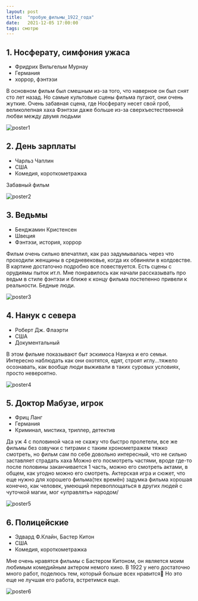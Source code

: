 ```yaml
---
layout: post
title:  "пробую_фильмы_1922_года"
date:   2021-12-05 17:00:00
tags: смотрю
---
```


## 1. Носферату, симфония ужаса
- Фридрих Вильгельм Мурнау
- Германия
- хоррор, фэнтэзи

В основном фильм был смешным из-за того, что наверное он был снят сто лет назад. Но самые культовые сцены фильма пугают, они очень жуткие. Очень забавная сцена, где Носферату несет свой гроб, великолепная хаха Фэнтэзи даже больше из-за сверхъестественной любви между двумя людьми

![poster1](https://www.film.ru/sites/default/files/movies/posters/1624601-1661826.jpeg)

## 2. День зарплаты
- Чарльз Чаплин
- США
- Комедия, короткометражка

Забавный фильм

![poster2](https://upload.wikimedia.org/wikipedia/commons/1/12/Pay_Day_%281922%29_-_3.jpg)

## 3. Ведьмы
- Бенджамин Кристенсен
- Швеция
- Фэнтэзи, история, хоррор

Фильм очень сильно впечатлил, как раз задумывалась через что проходили женщины в средневековье, когда их обвиняли в колдовстве. В картине достаточно подробно все повествуется. Есть сцены с орудиямы пыток ит.п. Мне понравилось как начали рассказывать про ведьм в стиле фэнтэзи и ближе к концу фильма постепенно привели к реальности. Бедные люди.

![poster3](https://img.moviepostershop.com/haxan-witchcraft-through-the-ages-movie-poster-1922-1020691725.jpg)

## 4. Нанук с севера
- Роберт Дж. Флаэрти
- США
- Документальный

В этом фильме показывают быт эскимоса Нанука и его семьи. Интересно наблюдать как они охотятся, едят, строят иглу...тяжело осознавать, как вообще люди выживали в таких суровых условиях, просто невероятно.

![poster4](https://m.media-amazon.com/images/I/51in4IOgpwL._AC_.jpg)

## 5. Доктор Мабузе, игрок
- Фриц Ланг
- Германия
- Криминал, мистика, триллер, детектив

Да уж 4 с половиной часа не скажу что быстро пролетели, все же фильмы без озвучки с титрами с таким хронометражем тяжко смотреть, но фильм сам по себе довольно интересный, что не сильно заставляет страдать хаха Можно его посмотреть частями, вроде где-то после половины заканчивается 1 часть, можно его смотреть актами, в общем, как угодно можно его смотреть. Актерская игра и сюжет, что еще нужно для хорошего фильма(тех времён) задумка фильма хорошая конечно, как человек, умеющий перевоплощаться в других людей с чуточкой магии, мог «управлять» народом/

![poster5](https://img.moviepostershop.com/dr-mabuse-the-gambler-movie-poster-1922-1020542837.jpg)

## 6. Полицейские
- Эдвард Ф.Клайн, Бастер Китон
- США
- Комедия, короткометражка

Мне очень нравятся фильмы с Бастером Китоном, он является моим любимым комедийным актером немого кино. В 1922 у него достаточно много работ, поделюсь тем, который больше всех нравится🌝 Но это еще не лучшая его работа, встретимся еще.

![poster6](https://m.media-amazon.com/images/M/MV5BMzg4MGI0NWMtYzBmOS00NjVmLWFkMDUtZWY4NTU5MjJlMzcwXkEyXkFqcGdeQXVyNDE5MTU2MDE@._V1_.jpg)
